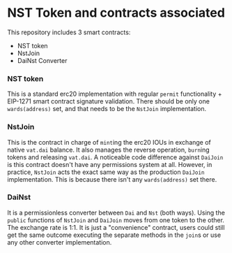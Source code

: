 # NST Token and contracts associated

This repository includes 3 smart contracts:

- NST token
- NstJoin
- DaiNst Converter

### NST token

This is a standard erc20 implementation with regular `permit` functionality + EIP-1271 smart contract signature validation.
There should be only one `wards(address)` set, and that needs to be the `NstJoin` implementation.

### NstJoin

This is the contract in charge of `mint`ing the erc20 IOUs in exchange of native `vat.dai` balance. It also manages the reverse operation, `burn`ing tokens and releasing `vat.dai`.
A noticeable code difference against `DaiJoin` is this contract doesn't have any permissions system at all.
However, in practice, `NstJoin` acts the exact same way as the production `DaiJoin` implementation. This is because there isn't any `wards(address)` set there.

### DaiNst

It is a permissionless converter between `Dai` and `Nst` (both ways). Using the `public` functions of `NstJoin` and `DaiJoin` moves from one token to the other. The exchange rate is 1:1.
It is just a "convenience" contract, users could still get the same outcome executing the separate methods in the `join`s or use any other converter implementation.
